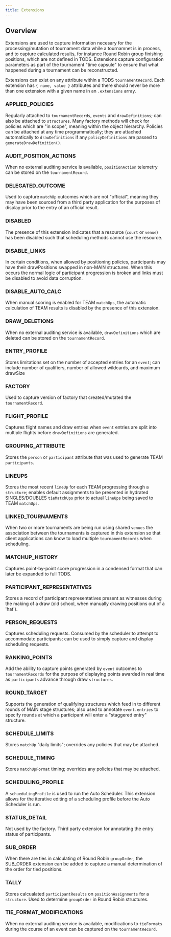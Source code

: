 ```yaml
---
title: Extensions
---
```


## Overview

Extensions are used to capture information necesary for the processing/mutation of tournament data while a tournamnet is in process, and to capture calculated results, for instance Round Robin group finishing positions, which are not defined in TODS. Extensions capture configuration parameters as part of the tournament "time capsule" to ensure that what happened during a tournament can be reconstructed.

Extensions can exist on any attribute within a TODS `tournamentRecord`. Each extension has `{ name, value }` attributes and there should never be more than one extension with a given name in an `.extensions` array.

### APPLIED_POLICIES

Regularly attached to `tournamentRecords`, `events` and `drawDefinitions`; can also be attached to `structures`. Many factory methods will check for policies which are "in scope", meaning within the object hierarchy. Policies can be attached at any time programmatically; they are attached automatically to `drawDefinitions` if any `policyDefinitions` are passed to `generateDrawDefinition()`.

### AUDIT_POSITION_ACTIONS

When no external auditing service is available, `positionAction` telemetry can be stored on the `tournamentRecord`.

### DELEGATED_OUTCOME

Used to capture `matchUp` outcomes which are not "official", meaning they may have been sourced from a third party application for the purposes of display prior to the entry of an official result.

### DISABLED

The presence of this extension indicates that a resource (`court` or `venue`) has been disabled such that scheduling methods cannot use the resource.

### DISABLE_LINKS

In certain conditions, when allowed by positioning policies, participants may have their drawPositions swapped in non-MAIN structures. When this occurs the normal logic of participant progression is broken and links must be disabled to avoid data corruption.

### DISABLE_AUTO_CALC

When manual scoring is enabled for TEAM `matchUps`, the automatic calculation of TEAM results is disabled by the presence of this extension.

### DRAW_DELETIONS

When no external auditing service is available, `drawDefinitions` which are deleted can be stored on the `tournamentRecord`.

### ENTRY_PROFILE

Stores limitations set on the number of accepted entries for an `event`; can include number of qualifiers, number of allowed wildcards, and maximum drawSize

### FACTORY

Used to capture version of factory that created/mutated the `tournamentRecord`.

### FLIGHT_PROFILE

Captures flight names and draw entries when `event` entries are split into multiple flights before `drawDefinitions` are generated.

### GROUPING_ATTRIBUTE

Stores the `person` or `participant` attribute that was used to generate TEAM `participants`.

### LINEUPS

Stores the most recent `lineUp` for each TEAM progressing through a `structure`; enables default assignments to be presented in hydrated SINGLES/DOUBLES `tieMatchUps` prior to actual `lineUps` being saved to TEAM `matchUps`.

### LINKED_TOURNAMENTS

When two or more tournaments are being run using shared `venues` the association between the tournaments is captured in this extension so that client applications can know to load multiple `tournamentRecords` when scheduling.

### MATCHUP_HISTORY

Captures point-by-point score progression in a condensed format that can later be expanded to full TODS.

### PARTICIPANT_REPRESENTATIVES

Stores a record of participant representatives present as witnesses during the making of a draw (old school, when manually drawing positions out of a 'hat').

### PERSON_REQUESTS

Captures scheduling requests. Consumed by the scheduler to attempt to accommodate participants; can be used to simply capture and display scheduling requests.

### RANKING_POINTS

Add the ability to capture points generated by `event` outcomes to `tournamentRecords` for the purpose of displaying points awarded in real time as `participants` advance through draw `structures`.

### ROUND_TARGET

Supports the generation of qualifying structures which feed in to different rounds of MAIN stage structures; also used to annotate `event.entries` to specify rounds at which a participant will enter a "staggered entry" structure.

### SCHEDULE_LIMITS

Stores `matchUp` "daily limits"; overrides any policies that may be attached.

### SCHEDULE_TIMING

Stores `matchUpFormat` timing; overrides any policies that may be attached.

### SCHEDULING_PROFILE

A `schuedulingProfile` is used to run the Auto Scheduler. This extension allows for the iterative editing of a scheduling profile before the Auto Scheduler is run.

### STATUS_DETAIL

Not used by the factory. Third party extension for annotating the entry status of participants.

### SUB_ORDER

When there are ties in calculating of Round Robin `groupOrder`, the SUB_ORDER extension can be added to capture a manual determination of the order for tied positions.

### TALLY

Stores calcualated `participantResults` on `positionAssignments` for a `structure`. Used to determine `groupOrder` in Round Robin structures.

### TIE_FORMAT_MODIFICATIONS

When no external auditing service is available, modifications to `tieFormats` during the course of an event can be captured on the `tournamentRecord`.
